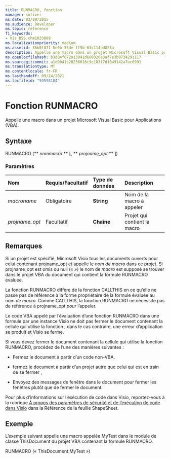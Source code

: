 ```yaml
---
title: RUNMACRO, fonction
manager: soliver
ms.date: 03/09/2015
ms.audience: Developer
ms.topic: reference
f1_keywords:
- Vis_DSS.chm1033809
ms.localizationpriority: medium
ms.assetid: 86b0f071-5e0b-56de-ff5b-63c114ad823a
description: Appelle une macro dans un projet Microsoft Visual Basic pour Applications (VBA).
ms.openlocfilehash: b3d84f672913841d609320a3af7e3b9734291117
ms.sourcegitcommit: a1d9041c20256616c9c183f7d1049142a7ac6991
ms.translationtype: MT
ms.contentlocale: fr-FR
ms.lasthandoff: 09/24/2021
ms.locfileid: "59598184"
---
```

# <a name="runmacro-function"></a>Fonction RUNMACRO

Appelle une macro dans un projet Microsoft Visual Basic pour Applications (VBA). 
  
## <a name="syntax"></a>Syntaxe

RUNMACRO (** *nommacro* ** [, ** *projname_opt* ** ]) 
  
### <a name="parameters"></a>Paramètres

|**Nom**|**Requis/Facultatif**|**Type de données**|**Description**|
|:-----|:-----|:-----|:-----|
| _macroname_ <br/> |Obligatoire  <br/> |**String** <br/> |Nom de la macro à appeler  <br/> |
| _projname_opt_ <br/> |Facultatif  <br/> |**Chaîne** <br/> | Projet qui contient la macro  <br/> |
   
## <a name="remarks"></a>Remarques

Si un projet est spécifié, Microsoft Visio tous les documents  ouverts pour celui contenant projname_opt et appelle le _nom de macro_ dans ce projet. Si projname_opt est omis ou null («  _»)_ le nom de  _macro_ est supposé se trouver dans le projet VBA du document qui contient la formule RUNMACRO évaluée. 
  
La fonction RUNMACRO diffère de la fonction CALLTHIS en ce qu’elle ne passe pas de référence à la forme propriétaire de la formule évaluée au nom _de macro._ Comme CALLTHIS, la fonction RUNMACRO ne nécessite pas de référence à projname_opt  _pour_ l’appeler. 
  
 Le code VBA appelé par l’évaluation d’une fonction RUNMACRO dans une formule par une instance Visio ne doit pas fermer le document contenant la cellule qui utilise la fonction ; dans le cas contraire, une erreur d’application se produit et Visio se ferme. 
  
Si vous devez fermer le document contenant la cellule qui utilise la fonction RUNMACRO, procédez de l’une des manières suivantes :
  
- Fermez le document à partir d’un code non-VBA.
    
- fermez le document à partir d’un projet autre que celui qui est en train de se fermer ;
    
- Envoyez des messages de fenêtre dans le document pour fermer les fenêtres plutôt que de fermer le document.
    
Pour plus d’informations sur l’exécution de code dans Visio, reportez-vous à la rubrique [À propos des paramètres de sécurité et de l’exécution de code dans Visio](about-security-settings-and-running-code-in-visio-shapesheet.md) dans la Référence de la feuille ShapeSheet. 
  
## <a name="example"></a>Exemple

L’exemple suivant appelle une macro appelée MyTest dans le module de classe ThisDocument du projet VBA contenant la formule RUNMACRO. 
  
RUNMACRO (« ThisDocument.MyTest ») 
  

